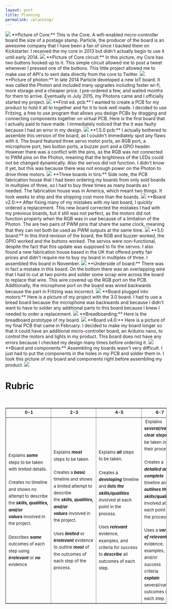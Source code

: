 ```yaml
---
layout: post
title: Planning
permalink: /planning/
---
```


<img src="/PechaKucha/GoodPictures/IMG_0004.jpg">
**Picture of Core:** This is the Core.  A wifi-enabled micro-controller board the size of a postage stamp.  Particle, the producer of the board is an awesome company that I have been a fan of since I backed them on Kickstarter.  I received the my core in 2013 but didn't actually begin to use it until early 2014.
<img src="/PechaKucha/GoodPictures/IMG_0055.jpg">
**Picture of Core circuit:** In this picture, my Core has two buttons hooked up to it.  This simple circuit allowed me to post a tweet whenever I pressed one of the buttons.  This little project allowed me to make use of API's to sent data directly from the core to Twitter.
<img src="/PechaKucha/GoodPictures/IMG_1439.jpg">
**Picture of photon:** In late 2014 Particle developed a new IoT board.  It was called the Photon and included many upgrades including faster wi-fi, more storage and a cheaper price.  I pre-ordered a few, and waited months for them to arrive.  Eventually in July 2015, my Photons came and I officially started my project.
<img src="/PechaKucha/GoodPictures/IMG_1471.jpg">
**First ed. pcb:** I wanted to create a PCB for my product to hold it all to together and for it to look well made.  I decided to use Fritzing, a free to use program that allows you design PCBs by dragging and connecting components together on virtual PCB.  Here is the first board that I actually paid to have made.  I immediately noticed that the it was faulty because I had an error in my design.
<img src="/PechaKucha/GoodPictures/IMG_1475.jpg">
**1.5.0 pcb:** I actually bothered to assemble this version of the board, as I couldn't immediately spot any flaws with it.  The board featured three servo motor ports, an RGB port, a microphone port, two button ports, a buzzer port and a GPIO header.  However there was a conflict with the pins, as the RGB was not connected to PWM pins on the Photon, meaning that the brightness of the LEDs could not be changed dynamically.  Also the servos did not function.  I didn't know it yet, but this was because there was not enough power on the Photon to drive three motors.
<img src="/PechaKucha/GoodPictures/IMG_1490.jpg">
**Three boards in tins:** Side note, the PCB fabrication house that I had been ordering my boards from only sold boards in multiples of three, so I had to buy three times as many boards as I needed.  The fabrication house was in America, which meant two things.  It took weeks to ship and the shipping cost more than the boards.
<img src="/PechaKucha/GoodPictures/IMG_1527.jpg">
**Board v2.0:**  After fixing many of my mistakes with my last board, I quickly ordered a replacement.  This new board corrected the mistakes I had with my previous boards, but it still was not perfect, as the motors did not function properly when the RGB was in use because of a limitation of the Photon.  The are two pairs of PWM pins that share the same clock, meaning that they can not both be used as PWM outputs at the same time.
<img src="/PechaKucha/GoodPictures/IMG_1634.jpg">
**3.0 board:** In this third revision of the board, the RGB and buzzer worked, the GPIO worked and the buttons worked.  The servos were non-functional, despite the fact that this update was supposed to fix the servos.  I also found a new fabrication house based in the UK that offered pretty fair prices and didn't require me to buy my board in multiples of three.  I assembled this board in November.
<img src="/PechaKucha/GoodPictures/IMG_1667.jpg">
**Underside of board:** There was in fact a mistake in this board.  On the bottom there was an overlapping wire that I had to cut at two points and solder some scrap wire across the board to replace that wire.  This wire covered up the RGB port on the PCB.  Additionally, the microphone port on the board was wired backwards because the part in Fritzing was incorrect.
<img src="/PechaKucha/GoodPictures/IMG_1671.jpg">
**Board plugged into motors:** Here is a picture of my project with the 3.0 board.  I had to use a bread board because the microphone was backwards and because I didn't want to have to solder any additional parts to this board because I knew I needed to order a replacement.
<img src="/PechaKucha/GoodPictures/IMG_1767.jpg">
**Breadboarding:** Here is the breadboard prototype of my board.
<img src="/PechaKucha/GoodPictures/IMG_1770.jpg">
**Board v4.0:** Here is a picture of my final PCB that came in February.   I decided to make my board longer so that it could have an additional micro-controller board, an Arduino nano, to control the motors and lights in my product.  This board does not have any errors because I checked my design many times before ordering it.
<img src="/PechaKucha/GoodPictures/IMG_1775.jpg">
**Board and components:** Assembling my boards wasn't very difficult.  I just had to put the components in the holes in my PCB  and solder them in.  I took this picture of my board and components right before assembling my product.
<img src="/PechaKucha/GoodPictures/IMG_1799.jpg">


# Rubric

<div><br>
<table border="1" bordercolor="#888" cellspacing="0" style="border-collapse:collapse;border-color:rgb(136,136,136);border-width:1px">
<tbody>
<tr>
<td style="text-align:center;width:160px;height:19px"><b style="line-height:1.6;font-size:10pt"><span style="background-color:rgb(255,255,255)">&nbsp;0-1</span></b></td>
<td style="text-align:center;width:160px;height:19px"><b style="line-height:1.6;font-size:10pt;background-color:transparent">&nbsp;2-3</b></td>
<td style="text-align:center;width:138px;height:19px"><b style="line-height:1.6;font-size:10pt;background-color:transparent">&nbsp;4-5</b></td>
<td style="text-align:center;width:133px;height:19px"><b style="line-height:1.6;font-size:10pt;background-color:transparent">&nbsp;6-7</b></td>
</tr>
<tr>
<td style="width:160px;height:381px"><span style="line-height:1.6;font-size:10pt;background-color:transparent">Explains </span><i style="line-height:1.6;font-size:10pt;background-color:transparent"><b>some</b></i><span style="line-height:1.6;font-size:10pt;background-color:transparent"> steps to be taken with limited details.</span><br>
<br>
<span style="line-height:1.6;font-size:10pt;background-color:transparent">Creates no timeline and shows no attempt to describe the&nbsp;</span><i style="font-size:13.3333px;line-height:21.3333px;background-color:transparent"><b>skills,&nbsp;qualities, and/or values</b>&nbsp;</i><span style="font-size:13.3333px;line-height:21.3333px;background-color:transparent">involved in the project.<br>
<br>
</span><span style="line-height:1.6;font-size:10pt;background-color:transparent">Describes </span><i style="line-height:1.6;font-size:10pt;background-color:transparent"><b>some</b></i><span style="line-height:1.6;font-size:10pt;background-color:transparent"> outcomes of each step using </span><i style="line-height:1.6;font-size:10pt;background-color:transparent"><b>irrelevant</b></i><span style="line-height:1.6;font-size:10pt;background-color:transparent"> or </span><i style="line-height:1.6;font-size:10pt;background-color:transparent"><b>no</b></i><span style="line-height:1.6;font-size:10pt;background-color:transparent"> evidence</span></td>
<td style="width:160px;height:381px"><span style="line-height:1.6;font-size:10pt;background-color:transparent">Explains </span><b style="line-height:1.6;font-size:10pt;background-color:transparent"><i>most</i> </b><span style="line-height:1.6;font-size:10pt;background-color:transparent">steps to be taken.<br>
</span><br>
<span style="line-height:1.6;font-size:10pt;background-color:transparent">Creates a </span><i style="line-height:1.6;font-size:10pt;background-color:transparent"><b>basic</b></i><span style="line-height:1.6;font-size:10pt;background-color:transparent"> timeline and&nbsp;</span><span style="line-height:1.6;font-size:10pt;background-color:transparent">shows a limited attempt&nbsp;</span><span style="font-size:13.3333px;line-height:21.3333px;background-color:transparent">to describe the&nbsp;</span><i style="font-size:13.3333px;line-height:21.3333px;background-color:transparent"><b>skills,&nbsp;qualities, and/or values</b>&nbsp;</i><span style="font-size:13.3333px;line-height:21.3333px;background-color:transparent">involved in the project.<br>
</span><br>
<span style="line-height:1.6;font-size:10pt;background-color:transparent">Uses </span><b style="line-height:1.6;font-size:10pt;background-color:transparent"><i>limited</i></b><span style="line-height:1.6;font-size:10pt;background-color:transparent"> or </span><i style="line-height:1.6;font-size:10pt;background-color:transparent"><b>irrelevant</b></i><span style="line-height:1.6;font-size:10pt;background-color:transparent"> evidence to outline </span><i style="line-height:1.6;font-size:10pt;background-color:transparent"><b>most</b></i><span style="line-height:1.6;font-size:10pt;background-color:transparent"> of the outcomes of each step of the process.</span></td>
<td style="width:138px;height:381px"><span style="line-height:1.6;font-size:10pt;background-color:transparent">Explains </span><i style="line-height:1.6;font-size:10pt;background-color:transparent"><b>all</b></i><span style="line-height:1.6;font-size:10pt;background-color:transparent"> steps to be taken.<br>
</span><span style="line-height:1.6;font-size:10pt;background-color:transparent"><br>
Creates a <b><i>developing</i></b>&nbsp;timeline and </span><i style="line-height:1.6;font-size:10pt;background-color:transparent"><b>lists the skills/qualities</b></i><span style="line-height:1.6;font-size:10pt;background-color:transparent"> involved at each point in the process.</span><br>
<br>
<span style="line-height:1.6;font-size:10pt;background-color:transparent">Uses </span><i style="line-height:1.6;font-size:10pt;background-color:transparent"><b>relevant</b></i><span style="line-height:1.6;font-size:10pt;background-color:transparent"> evidence, examples, and criteria for success to </span><i style="line-height:1.6;font-size:10pt;background-color:transparent"><b>describe</b></i><span style="line-height:1.6;font-size:10pt;background-color:transparent"> all outcomes of each step.</span></td>
<td style="width:133px;height:381px"><span style="line-height:1.6;font-size:10pt;background-color:transparent">&nbsp;Explains </span><i style="line-height:1.6;font-size:10pt;background-color:transparent"><b>several/varied clear steps</b></i><span style="line-height:1.6;font-size:10pt;background-color:transparent"> to be taken in their process.<br>
</span><br>
<span style="line-height:1.6;font-size:10pt;background-color:transparent">Creates a </span><i style="line-height:1.6;font-size:10pt;background-color:transparent"><b>detailed and complete</b></i><span style="line-height:1.6;font-size:10pt;background-color:transparent"> timeline and </span><b style="line-height:1.6;font-size:10pt;background-color:transparent"><i>outlines the skills</i>/qualities</b><span style="line-height:1.6;font-size:10pt;background-color:transparent"> involved at each point in the process.<br>
</span><br>
<span style="line-height:1.6;font-size:10pt;background-color:transparent">Uses a </span><i style="line-height:1.6;font-size:10pt;background-color:transparent"><b>variety of relevant </b></i><span style="line-height:1.6;font-size:10pt;background-color:transparent">evidence, examples, and/or success criteria </span><i style="line-height:1.6;font-size:10pt;background-color:transparent"><b>explain</b></i><span style="line-height:1.6;font-size:10pt;background-color:transparent"> several/varied o</span><span style="line-height:1.6;font-size:10pt;background-color:transparent">utcomes of each step.<br>
</span></td>
</tr>
</tbody>
</table>
<br>
